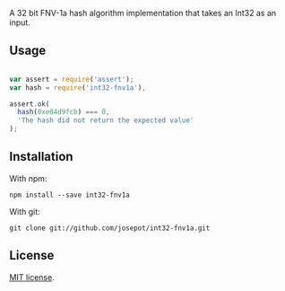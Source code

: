 A 32 bit FNV-1a hash algorithm implementation that takes an Int32 as an input.

## Usage

```js

var assert = require('assert');
var hash = require('int32-fnv1a'),

assert.ok(
  hash(0xe04d9fcb) === 0,
  'The hash did not return the expected value'
);

```

## Installation

With npm:

    npm install --save int32-fnv1a

With git:

    git clone git://github.com/josepot/int32-fnv1a.git

## License

[MIT license](https://github.com/josepot/int32-fnv1a/blob/master/LICENSE).
